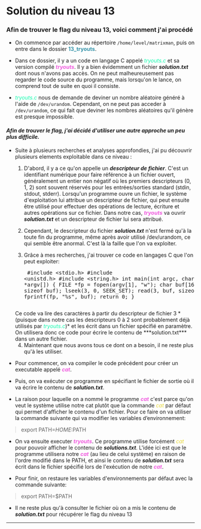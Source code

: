 # Solution du niveau 13

### Afin de trouver le flag du niveau 13, voici comment j'ai procédé

- On commence par accéder au répertoire `/home/level/matrixman`, puis on entre dans le dossier <b style="color:#3794aa">13_tryouts</b>.

- Dans ce dossier, il y a un code en langage C appelé  <i style = 'color:#15fbaf'>tryouts.c</i> et sa version compilé <i><b style = 'color:#f05ddf'>tryouts</b></i>.  Il y a bien évidemment un fichier ***solution.txt*** dont nous n'avons pas accès. On ne peut malheureusement pas regarder le code source du programme, mais lorsqu'on le lance, on comprend tout de suite en quoi il consiste.

- <i style = 'color:#15fbaf'>tryouts.c</i> nous de demande de deviner un nombre aléatoire généré à l'aide de `/dev/urandom`. Cependant, on ne peut pas acceder à `/dev/urandom`, ce qui fait que deviner les nombres aléatoires qu'il génère est presque impossible. 

#### *Afin de trouver le flag, j'ai décidé d'utiliser une autre approche un peu plus difficile.*

- Suite à plusieurs recherches et analyses approfondies, j'ai pu découvrir plusieurs elements exploitable dans ce niveau :

    1. D'abord, il y a ce qu'on appelle un ***descripteur de fichier***. C'est un identifiant numérique pour faire référence à un fichier ouvert, généralement un entier non négatif où les premiers descripteurs (0, 1, 2) sont souvent réservés pour les entrées/sorties standard (stdin, stdout, stderr). Lorsqu'un programme ouvre un fichier, le système d'exploitation lui attribue un descripteur de fichier, qui peut ensuite être utilisé pour effectuer des opérations de lecture, écriture et autres opérations sur ce fichier. Dans notre cas,  <i><b style = 'color:#f05ddf'>tryouts</b></i> va ouvrir ***solution.txt*** et un descripteur de fichier lui sera attribué. 

    2. Cependant, le descripteur du fichier ***solution.txt*** n'est fermé qu'à la toute fin du programme, même après avoir utilisé /dev/urandom, ce qui semble être anormal. C'est là la faille que l'on va exploiter.

    3. Grâce à mes recherches, j'ai trouver ce code en langages C que l'on peut exploiter: <pre>
    #include <stdio.h> 
    #include <unistd.h> 
    #include <string.h> 
    int main(int argc, char *argv[]) {
    FILE *fp = fopen(argv[1], "w");
    char buf[16];
    memset(buf, 0, sizeof buf);
    lseek(3, 0, SEEK_SET);
    read(3, buf, sizeof buf);
    fprintf(fp, "%s", buf);
    return 0;
    } 
    </pre>
    Ce code va lire des caractères à partir du descripteur de fichier 3 *(puisque dans notre cas les descripteurs 0 à 2 sont probablement déjà utilisés par <i style = 'color:#15fbaf'>tryouts.c</i>)* et les écrit dans un fichier spécifié en paramètre. On utilisera donc ce code pour écrire le contenu de ***solution.txt*** dans un autre fichier.
    
    4. Maintenant que nous avons tous ce dont on  a besoin, il ne reste plus qu'à les utiliser.

- Pour commencer, on va compiler le code précédent pour créer un executable appelé <i><b style = 'color:#f05ddf'>cat</b></i>.

- Puis, on va exécuter ce programme en spécifiant le fichier de sortie où il va écrire le contenu de ***solution.txt***.

- La raison pour laquelle on a nommé le programme <i><b style = 'color:#f05ddf'>cat</b></i> c'est parce qu'on veut le système utilise notre cat plutôt que la commande <i style = 'color:#E6D737'>cat</i> par défaut qui permet d'afficher le contenu d'un fichier. Pour ce faire on va utiliser la commande suivante qui va modifier les variables d’environnement:
> export PATH=$HOME:$PATH

- On va ensuite executer <i><b style = 'color:#f05ddf'>tryouts</b></i>. Ce programme utilise forcément <i style = 'color:#E6D737'>cat</i> pour pouvoir afficher le contenu de ***solutions.txt***. L'idée ici est que le programme utilisera notre <i><b style = 'color:#f05ddf'>cat</b></i> (au lieu de celui système) en raison de l'ordre modifié dans le PATH, et ainsi le contenu de ***solution.txt*** sera écrit dans le fichier spécifié lors de l'exécution de notre <i><b style = 'color:#f05ddf'>cat</b></i>.

- Pour finir, on restaure les variables d'environnements par défaut avec la commande suivante:
>export PATH=$PATH

- Il ne reste plus qu'à consulter le fichier où on a mis le contenu de ***solution.txt*** pour récupérer le flag du niveau 13
---

